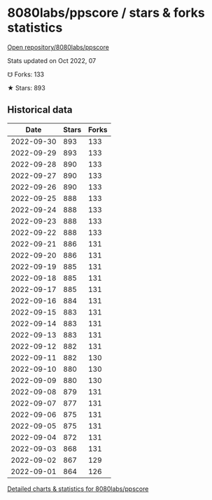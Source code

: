 # 8080labs/ppscore / stars & forks statistics

[Open repository/8080labs/ppscore](https://github.com/8080labs/ppscore)

Stats updated on Oct 2022, 07

☋ Forks: 133

★ Stars: 893

## Historical data
| Date | Stars | Forks |
|------|-------|-------|
| 2022-09-30 | 893 | 133 | 
| 2022-09-29 | 893 | 133 | 
| 2022-09-28 | 890 | 133 | 
| 2022-09-27 | 890 | 133 | 
| 2022-09-26 | 890 | 133 | 
| 2022-09-25 | 888 | 133 | 
| 2022-09-24 | 888 | 133 | 
| 2022-09-23 | 888 | 133 | 
| 2022-09-22 | 888 | 133 | 
| 2022-09-21 | 886 | 131 | 
| 2022-09-20 | 886 | 131 | 
| 2022-09-19 | 885 | 131 | 
| 2022-09-18 | 885 | 131 | 
| 2022-09-17 | 885 | 131 | 
| 2022-09-16 | 884 | 131 | 
| 2022-09-15 | 883 | 131 | 
| 2022-09-14 | 883 | 131 | 
| 2022-09-13 | 883 | 131 | 
| 2022-09-12 | 882 | 131 | 
| 2022-09-11 | 882 | 130 | 
| 2022-09-10 | 880 | 130 | 
| 2022-09-09 | 880 | 130 | 
| 2022-09-08 | 879 | 131 | 
| 2022-09-07 | 877 | 131 | 
| 2022-09-06 | 875 | 131 | 
| 2022-09-05 | 875 | 131 | 
| 2022-09-04 | 872 | 131 | 
| 2022-09-03 | 868 | 131 | 
| 2022-09-02 | 867 | 129 | 
| 2022-09-01 | 864 | 126 | 


[Detailed charts & statistics for 8080labs/ppscore](https://reviewgithub.com/rep/8080labs/ppscore)
